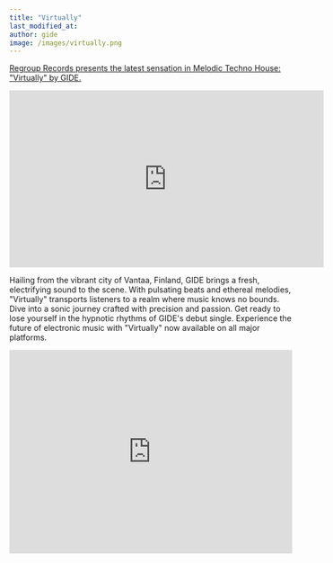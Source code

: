 ```yaml
---
title: "Virtually"
last_modified_at:
author: gide
image: /images/virtually.png
---
```


[Regroup Records presents the latest sensation in Melodic Techno House: "Virtually" by GIDE.](https://open.spotify.com/album/5pp0ck3h4fqunWJajtej3A?si=E_ITsoHJQfeelg-Go6sdfQ) 

<iframe width="560" height="315" src="https://www.youtube.com/embed/B0nDtdpip8g?si=_WeU6gPp8LSlbJ54" title="YouTube video player" frameborder="0" allow="accelerometer; autoplay; clipboard-write; encrypted-media; gyroscope; picture-in-picture; web-share" allowfullscreen></iframe>

Hailing from the vibrant city of Vantaa, Finland, GIDE brings a fresh, electrifying sound to the scene. With pulsating beats and ethereal melodies, "Virtually" transports listeners to a realm where music knows no bounds. Dive into a sonic journey crafted with precision and passion. Get ready to lose yourself in the hypnotic rhythms of GIDE's debut single. Experience the future of electronic music with "Virtually" now available on all major platforms.

<iframe src="https://embed.beatport.com/?id=4460680&type=release" width="100%" height="362" frameborder="0" scrolling="no" style="max-width:600px;"></iframe>